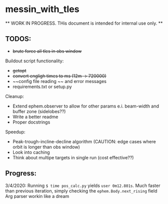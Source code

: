 # messin_with_tles


** WORK IN PROGRESS. THis document is intended for internal use only. **

## TODOS:
- ~~brute force all tles in obs window~~

Buildout script functionality:
- ~~getopt~~
- ~~convert engligh times to ms (12m -> 720000)~~
- ~~config file reading ~~ and error messages 
- requirements.txt or setup.py

Cleanup:
- Extend ephem.observer to allow for other params e.i. beam-width and buffer zone (sidelobes??)
- Write a better readme
- Proper docstrings

Speedup:
- Peak-trough-incline-decline algorithm (CAUTION: edge cases where orbit is longer than obs window) 
- Look into caching 
- Think about multipe targets in single run (cost effective??)

## Progress:
3/4/2020: Running `$ time pos_calc.py` yields `user	0m12.801s`. Much faster than previous iteration, simply checking the `ephem.Body.next_rising` field
	Arg parser workin like a dream
